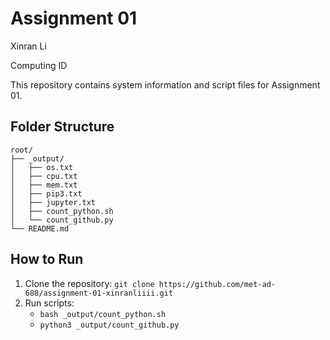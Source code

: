 # Assignment 01
Xinran Li

Computing ID


This repository contains system information and script files for Assignment 01.

## Folder Structure
```
root/
├── _output/
│   ├── os.txt
│   ├── cpu.txt
│   ├── mem.txt
│   ├── pip3.txt
│   ├── jupyter.txt
│   ├── count_python.sh
│   └── count_github.py
└── README.md
```
## How to Run

1. Clone the repository: `git clone https://github.com/met-ad-688/assignment-01-xinranliiii.git`
2. Run scripts:  
   - `bash _output/count_python.sh`
   - `python3 _output/count_github.py`


